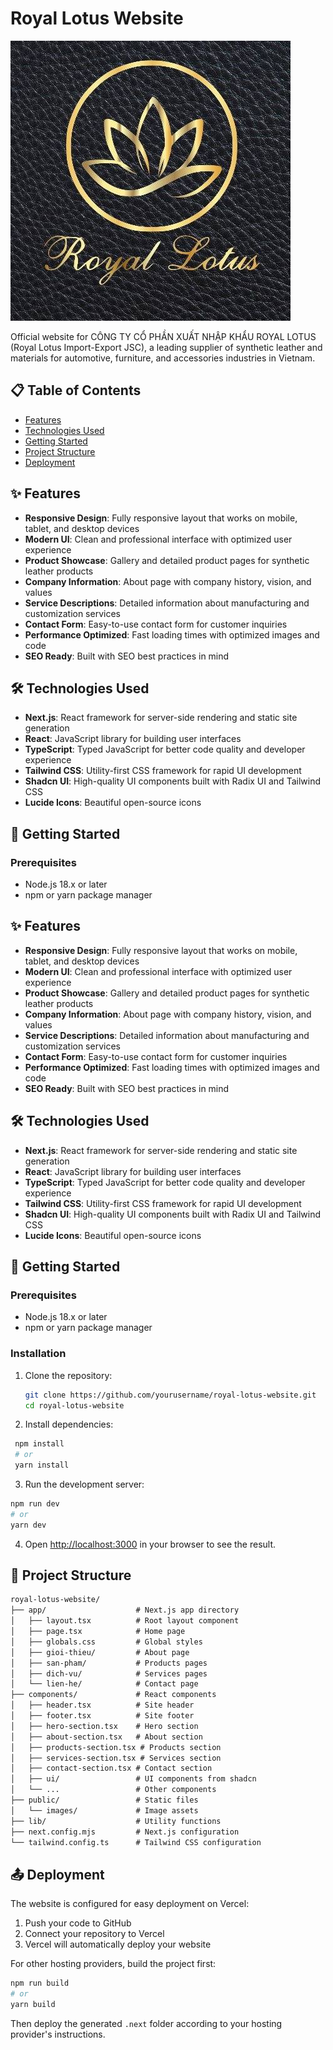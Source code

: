 # Royal Lotus Website

![Royal Lotus Logo](public/images/royal-lotus-logo.png)

Official website for CÔNG TY CỔ PHẦN XUẤT NHẬP KHẨU ROYAL LOTUS (Royal Lotus Import-Export JSC), a leading supplier of synthetic leather and materials for automotive, furniture, and accessories industries in Vietnam.

## 📋 Table of Contents

- [Features](#features)
- [Technologies Used](#technologies-used)
- [Getting Started](#getting-started)
- [Project Structure](#project-structure)
- [Deployment](#deployment)

## ✨ Features

- **Responsive Design**: Fully responsive layout that works on mobile, tablet, and desktop devices
- **Modern UI**: Clean and professional interface with optimized user experience
- **Product Showcase**: Gallery and detailed product pages for synthetic leather products
- **Company Information**: About page with company history, vision, and values
- **Service Descriptions**: Detailed information about manufacturing and customization services
- **Contact Form**: Easy-to-use contact form for customer inquiries
- **Performance Optimized**: Fast loading times with optimized images and code
- **SEO Ready**: Built with SEO best practices in mind

## 🛠️ Technologies Used

- **Next.js**: React framework for server-side rendering and static site generation
- **React**: JavaScript library for building user interfaces
- **TypeScript**: Typed JavaScript for better code quality and developer experience
- **Tailwind CSS**: Utility-first CSS framework for rapid UI development
- **Shadcn UI**: High-quality UI components built with Radix UI and Tailwind CSS
- **Lucide Icons**: Beautiful open-source icons

## 🚀 Getting Started

### Prerequisites

- Node.js 18.x or later
- npm or yarn package manager

## ✨ Features

- **Responsive Design**: Fully responsive layout that works on mobile, tablet, and desktop devices
- **Modern UI**: Clean and professional interface with optimized user experience
- **Product Showcase**: Gallery and detailed product pages for synthetic leather products
- **Company Information**: About page with company history, vision, and values
- **Service Descriptions**: Detailed information about manufacturing and customization services
- **Contact Form**: Easy-to-use contact form for customer inquiries
- **Performance Optimized**: Fast loading times with optimized images and code
- **SEO Ready**: Built with SEO best practices in mind

## 🛠️ Technologies Used

- **Next.js**: React framework for server-side rendering and static site generation
- **React**: JavaScript library for building user interfaces
- **TypeScript**: Typed JavaScript for better code quality and developer experience
- **Tailwind CSS**: Utility-first CSS framework for rapid UI development
- **Shadcn UI**: High-quality UI components built with Radix UI and Tailwind CSS
- **Lucide Icons**: Beautiful open-source icons

## 🚀 Getting Started

### Prerequisites

- Node.js 18.x or later
- npm or yarn package manager

### Installation

1. Clone the repository:
   ```bash
   git clone https://github.com/yourusername/royal-lotus-website.git
   cd royal-lotus-website
   ```
2. Install dependencies:
 ```bash
  npm install
  # or
  yarn install
   ```
3. Run the development server:
  ```bash
  npm run dev
  # or
  yarn dev
  ```
4. Open [http://localhost:3000](http://localhost:3000) in your browser to see the result.

## 📁 Project Structure
```txt
royal-lotus-website/
├── app/                    # Next.js app directory
│   ├── layout.tsx          # Root layout component
│   ├── page.tsx            # Home page
│   ├── globals.css         # Global styles
│   ├── gioi-thieu/         # About page
│   ├── san-pham/           # Products pages
│   ├── dich-vu/            # Services pages
│   └── lien-he/            # Contact page
├── components/             # React components
│   ├── header.tsx          # Site header
│   ├── footer.tsx          # Site footer
│   ├── hero-section.tsx    # Hero section
│   ├── about-section.tsx   # About section
│   ├── products-section.tsx # Products section
│   ├── services-section.tsx # Services section
│   ├── contact-section.tsx # Contact section
│   ├── ui/                 # UI components from shadcn
│   └── ...                 # Other components
├── public/                 # Static files
│   └── images/             # Image assets
├── lib/                    # Utility functions
├── next.config.mjs         # Next.js configuration
└── tailwind.config.ts      # Tailwind CSS configuration
```

## 📤 Deployment

The website is configured for easy deployment on Vercel:

1. Push your code to GitHub
2. Connect your repository to Vercel
3. Vercel will automatically deploy your website


For other hosting providers, build the project first:
```bash
npm run build
# or
yarn build
```

Then deploy the generated `.next` folder according to your hosting provider's instructions.
